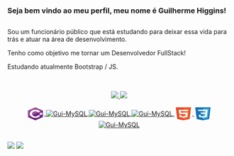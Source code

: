 ### Seja bem vindo ao meu perfil, meu nome é Guilherme Higgins!

##

Sou um funcionário público que está estudando para deixar essa vida para trás e atuar na área de desenvolvimento.

Tenho como objetivo me tornar um Desenvolvedor FullStack!

Estudando atualmente Bootstrap / JS.

##

<br>
<div align="center">
  <a href="https://github.com/guilhermehiggins">
  <img height="150em" src="https://github-readme-stats.vercel.app/api?username=guilhermehiggins&show_icons=true&theme=dark&include_all_commits=true&count_private=true"/>
  <img height="150em" src="https://github-readme-stats.vercel.app/api/top-langs/?username=guilhermehiggins&layout=compact&langs_count=7&theme=dark"/>
</div>
<div align="center" style="display: inline_block"><br>
   <img align="center" alt="Gui-Csharp" height="30" width="40" src="https://raw.githubusercontent.com/devicons/devicon/master/icons/csharp/csharp-original.svg">
   <img align="center" alt="Gui-MySQL" height="30" width="40" src="https://cdn.jsdelivr.net/gh/devicons/devicon/icons/mysql/mysql-original.svg">
   <img align="center" alt="Gui-MySQL" height="30" width="40" src="https://cdn.jsdelivr.net/gh/devicons/devicon/icons/dot-net/dot-net-original.svg">
   <img align="center" alt="Gui-MySQL" height="30" width="40" src="https://cdn.jsdelivr.net/gh/devicons/devicon/icons/dotnetcore/dotnetcore-original.svg">
   <img align="center" alt="Gui-HTML" height="30" width="40" src="https://raw.githubusercontent.com/devicons/devicon/master/icons/html5/html5-original.svg">
   <img align="center" alt="Gui-CSS" height="30" width="40" src="https://raw.githubusercontent.com/devicons/devicon/master/icons/css3/css3-original.svg">
   <img align="center" alt="Gui-MySQL" height="30" width="40" src="https://cdn.jsdelivr.net/gh/devicons/devicon/icons/git/git-original.svg">
</div>
   
##

<div>
  <a href="https://www.linkedin.com/in/guilherme-higgins-991261217/" target="_blank"><img src="https://img.shields.io/badge/-LinkedIn-%230077B5?style=for-the-badge&logo=linkedin&logoColor=white" target="_blank" height="25" widht="70"></a> 
  <a href = "mailto:guilherme.higgins@hotmail.com"><img src="https://img.shields.io/badge/Microsoft_Outlook-0078D4?style=for-the-badge&logo=microsoft-outlook&logoColor=white" target="_blank" height="25" widht="70"></a>
</div>
